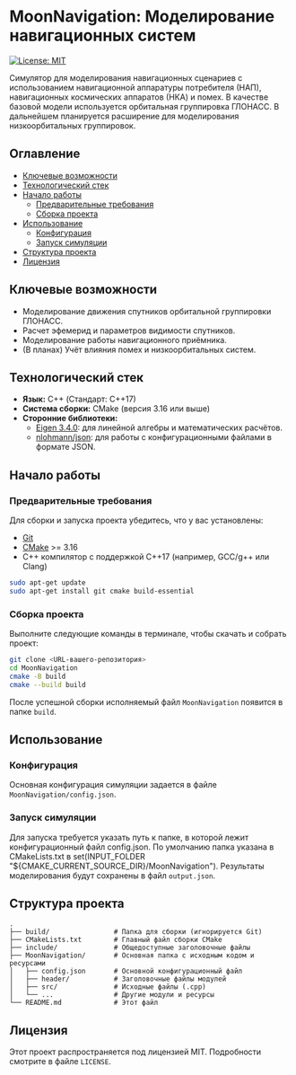 # MoonNavigation: Моделирование навигационных систем

[![License: MIT](https://img.shields.io/badge/License-MIT-yellow.svg)](https://opensource.org/licenses/MIT)

Симулятор для моделирования навигационных сценариев с использованием навигационной аппаратуры потребителя (НАП), навигационных космических аппаратов (НКА) и помех. В качестве базовой модели используется орбитальная группировка ГЛОНАСС. В дальнейшем планируется расширение для моделирования низкоорбитальных группировок.

## Оглавление
- [Ключевые возможности](#ключевые-возможности)
- [Технологический стек](#технологический-стек)
- [Начало работы](#начало-работы)
  - [Предварительные требования](#предварительные-требования)
  - [Сборка проекта](#сборка-проекта)
- [Использование](#использование)
  - [Конфигурация](#конфигурация)
  - [Запуск симуляции](#запуск-симуляции)
- [Структура проекта](#структура-проекта)
- [Лицензия](#лицензия)

## Ключевые возможности
- Моделирование движения спутников орбитальной группировки ГЛОНАСС.
- Расчет эфемерид и параметров видимости спутников.
- Моделирование работы навигационного приёмника.
- (В планах) Учёт влияния помех и низкоорбитальных систем.

## Технологический стек
- **Язык:** C++ (Стандарт: C++17)
- **Система сборки:** CMake (версия 3.16 или выше)
- **Сторонние библиотеки:**
  - [Eigen 3.4.0](https://eigen.tuxfamily.org/): для линейной алгебры и математических расчётов.
  - [nlohmann/json](https://github.com/nlohmann/json): для работы с конфигурационными файлами в формате JSON.

## Начало работы

### Предварительные требования
Для сборки и запуска проекта убедитесь, что у вас установлены:
- [Git](https://git-scm.com/)
- [CMake](https://cmake.org/download/) >= 3.16
- C++ компилятор с поддержкой C++17 (например, GCC/g++ или Clang)

```bash
sudo apt-get update
sudo apt-get install git cmake build-essential
```

### Сборка проекта
Выполните следующие команды в терминале, чтобы скачать и собрать проект:

```bash
git clone <URL-вашего-репозитория>
cd MoonNavigation
cmake -B build
cmake --build build
```
После успешной сборки исполняемый файл `MoonNavigation` появится в папке `build`.

## Использование

### Конфигурация
Основная конфигурация симуляции задается в файле `MoonNavigation/config.json`.

### Запуск симуляции
Для запуска требуется указать путь к папке, в которой лежит конфигурационный файл config.json. По умолчанию папка указана в CMakeLists.txt в set(INPUT_FOLDER "${CMAKE_CURRENT_SOURCE_DIR}/MoonNavigation"). 
Результаты моделирования будут сохранены в файл `output.json`.

## Структура проекта
```
.
├── build/                # Папка для сборки (игнорируется Git)
├── CMakeLists.txt        # Главный файл сборки CMake
├── include/              # Общедоступные заголовочные файлы
├── MoonNavigation/       # Основная папка с исходным кодом и ресурсами
│   ├── config.json       # Основной конфигурационный файл
│   ├── header/           # Заголовочные файлы модулей
│   ├── src/              # Исходные файлы (.cpp)
│   └── ...               # Другие модули и ресурсы
└── README.md             # Этот файл
```

## Лицензия
Этот проект распространяется под лицензией MIT. Подробности смотрите в файле `LICENSE`.